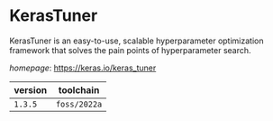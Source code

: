 # KerasTuner

KerasTuner is an easy-to-use, scalable hyperparameter optimization framework that solves the pain points of hyperparameter search.

*homepage*: <https://keras.io/keras_tuner>

version | toolchain
--------|----------
``1.3.5`` | ``foss/2022a``
